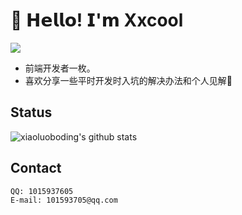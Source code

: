 # 🥳 𝗛𝗲𝗹𝗹𝗼! 𝗜'𝗺 Xxcool
[![](https://img.shields.io/badge/-@Xxcool-%23181717?style=flat-square&logo=github)](https://github.com/Xxcool)

- 前端开发者一枚。
- 喜欢分享一些平时开发时入坑的解决办法和个人见解🧐

## Status

![xiaoluoboding's github stats](https://github-readme-stats.vercel.app/api?username=Xxcool&show_icons=true&title_color=fff&icon_color=79ff97&text_color=9f9f9f&bg_color=151515)

## Contact

	QQ: 1015937605
	E-mail: 101593705@qq.com
